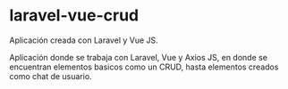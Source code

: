 # laravel-vue-crud
Aplicación creada con Laravel y Vue JS.

Aplicación donde se trabaja con Laravel, Vue y Axios JS, en donde se encuentran elementos basicos como un CRUD, hasta elementos creados como chat de usuario.
